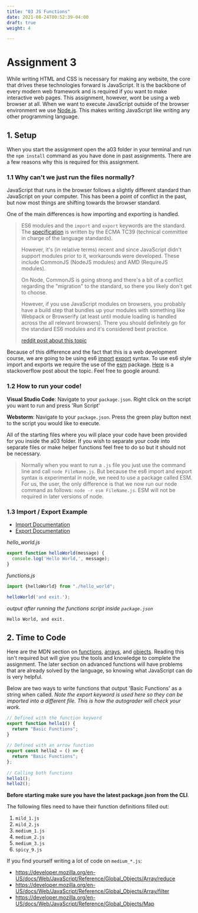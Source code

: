 ```yaml
---
title: "03 JS Functions"
date: 2021-08-24T00:52:39-04:00
draft: true
weight: 4

---
```





# Assignment 3

While writing HTML and CSS is necessary for making any website, the core that drives these technologies forward is JavaScript. It is the backbone of every modern web framework and is required if you want to make interactive web pages. This assignment, however, wont be using a web browser at all. When we want to execute JavaScript outside of the browser environment we use [Node.js](https://nodejs.org/en/about/). This makes writing JavaScript like writing any other programming language. 

## 1. Setup

When you start the assignment open the a03 folder in your terminal and run the `npm install` command as you have done in past assignments. There are a few reasons why this is required for this assignment.

### 1.1 Why can't we just run the files normally?

JavaScript that runs in the browser follows a slightly different standard than JavaScript on your computer. This has been a point of conflict in the past, but now most things are shifting towards the browser standard.

One of the main differences is how importing and exporting is handled. 
>ES6 modules and the  `import`  and  `export`  keywords are the standard. The  [specification](http://www.ecma-international.org/ecma-262/6.0/#sec-imports)  is written by the ECMA TC39 (technical committee in charge of the language standards).
>
> However, it's (in relative terms) recent and since JavaScript didn't support modules prior to it, workarounds were developed. These include CommonJS (NodeJS modules) and AMD (RequireJS modules).
>
>On Node, CommonJS is going strong and there's a bit of a conflict regarding the "migration" to the standard, so there you likely don't get to choose.
>
> However, if you use JavaScript modules on browsers, you probably have a build step that bundles up your modules with something like Webpack or Browserify (at least until module loading is handled across the all relevant browsers). There you should definitely go for the standard ES6 modules and it's considered best practice.
>
> [reddit post about this topic](https://www.reddit.com/r/javascript/comments/668cvh/commonjs_vs_es6_importexport_which_is_the_standard/)

Because of this difference and the fact that this is a web development course, we are going to be using es6 [import](https://developer.mozilla.org/en-US/docs/Web/JavaScript/Reference/Statements/import) [export](https://developer.mozilla.org/en-US/docs/web/javascript/reference/statements/export) syntax. To use es6 style import and exports we require the use of the [esm](https://www.npmjs.com/package/esm) package. [Here](https://stackoverflow.com/questions/46677752/the-difference-between-requirex-and-import-x/46677972) is a stackoverflow post about the topic. Feel free to google around.

### 1.2 How to run your code!

**Visual Studio Code**: Navigate to your `package.json`. Right click on the script you want to run and press 'Run Script'

**Webstorm**: Navigate to your `package.json`. Press the green play button next to the script you would like to execute.

All of the starting files where you will place your code have been provided for you inside the a03 folder. If you wish to separate your code into separate files or make helper functions feel free to do so but it should not be necessary.

>Normally when you want to run a `.js` file you just use the command line and call `node FileName.js`. But because the es6 import and export syntax is experimental in node, we need to use a package called ESM. For us, the user, the only difference is that we now run our node command as follows: `node -r esm FileName.js`. ESM will not be required in later versions of node. 

### 1.3  Import / Export Example
* [Import Documentation](https://developer.mozilla.org/en-US/docs/Web/JavaScript/Reference/Statements/import)
* [Export Documentation](https://developer.mozilla.org/en-US/docs/web/javascript/reference/statements/export)


*hello_world.js*
```javascript
export function helloWorld(message) {  
  console.log('Hello World,', message);  
}
```

*functions.js*
```javascript
import {helloWorld} from "./hello_world";  
  
helloWorld('and exit.');
```

*output after running the functions script inside `package.json`*
```
Hello World, and exit.
```

## 2. Time to Code

Here are the MDN section on [functions](https://developer.mozilla.org/en-US/docs/Web/JavaScript/Guide/Functions), [arrays](https://developer.mozilla.org/en-US/docs/Web/JavaScript/Reference/Global_Objects/Array), and [objects](https://developer.mozilla.org/en-US/docs/Web/JavaScript/Reference/Global_Objects/Object). Reading this isn't required but will give you the tools and knowledge to complete the assignment. The later section on advanced functions will have problems that are already solved by the language, so knowing what JavaScript can do is very helpful.

Below are two ways to write functions that output 'Basic Functions' as a string when called. *Note the export keyword is used here so they can be imported into a different file. This is how the autograder will check your work.*

```javascript
// Defined with the function keyword  
export function hello1() {  
  return "Basic Functions";  
}  
  
// Defined with an arrow function  
export const hello2 = () => {  
  return "Basic Functions";  
};  
  
// Calling both functions  
hello1();  
hello2();
```

**Before starting make sure you have the latest package.json from the CLI**.

The following files need to have their function definitions filled out:

1. `mild_1.js`
2. `mild_2.js`
3. `medium_1.js`
4. `medium_2.js`
5. `medium_3.js`
6. `spicy_9.js`

If you find yourself writing a lot of code on `medium_*.js`: 
- https://developer.mozilla.org/en-US/docs/Web/JavaScript/Reference/Global_Objects/Array/reduce
- https://developer.mozilla.org/en-US/docs/Web/JavaScript/Reference/Global_Objects/Array/filter
- https://developer.mozilla.org/en-US/docs/Web/JavaScript/Reference/Global_Objects/Map
